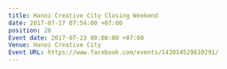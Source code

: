 ```yaml
---
title: Hanoi Creative City Closing Weekend
date: 2017-07-17 07:54:00 +07:00
position: 20
Event date: 2017-07-23 00:00:00 +07:00
Venue: Hanoi Creative City
Event URL: https://www.facebook.com/events/143014529610291/
---
```


